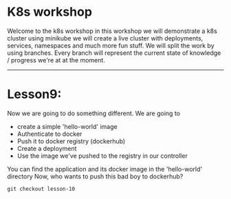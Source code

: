 # K8s workshop

Welcome to the k8s workshop
in this workshop we will demonstrate a k8s cluster using minikube
we will create a live cluster with deployments, services, namespaces and much more fun stuff.
We will split the work by using branches. Every branch will represent the current
state of knowledge / progress we're at at the moment.

---
# Lesson9:
Now we are going to do something different.
We are going to 

* create a simple 'hello-world' image
* Authenticate to docker 
* Push it to docker registry (dockerhub) 
* Create a deployment 
* Use the image we've pushed to the registry in our controller 

You can find the application and its docker image in the 'hello-world' directory
Now, who wants to push this bad boy to dockerhub? 

`git checkout lesson-10`




